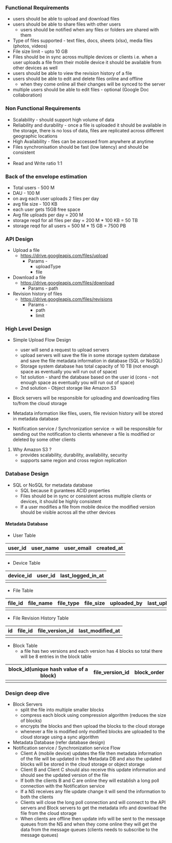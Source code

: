 
### Functional Requirements
- users should be able to upload and download files
- users should be able to share files with other users
	- users should be notified when any files or folders are shared with them
- Type of files supported - text files, docs, sheets (xlsx), media files (photos, videos)
- File size limit - upto 10 GB
- Files should be in sync across multiple devices or clients i.e. when a user uploads a file from their mobile device it should be available from other devices as well
- users should be able to view the revision history of a file
- users should be able to edit and delete files online and offline
	- when they come online all their changes will be synced to the server
- multiple users should be able to edit files - optional (Google Doc collaboration)

### Non Functional Requirements
- Scalability - should support high volume of data
- Reliability and durability - once a file is uploaded it should be available in the storage, there is no loss of data, files are replicated across different geographic locations
- High Availability - files can be accessed from anywhere at anytime
- Files synchronisation should be fast (low latency) and should be consistent
- 
- Read and Write ratio 1:1


### Back of the envelope estimation
- Total users - 500 M
- DAU - 100 M
- on avg each user uploads 2 files per day
- avg file size - 100 KB
- each user gets 15GB free space
- Avg file uploads per day = 200 M
- storage reqd for all files per day = 200 M * 100 KB = 50 TB
- storage reqd for all users = 500 M * 15 GB = 7500 PB


### API Design
- Upload a file
	- https://drive.googleapis.com/files/upload
		- Params -
			- uploadType
			- file
- Download a file
	- https://drive.googleapis.com/files/download
		- Params - path
- Revision history of files
	- https://drive.googleapis.com/files/revisions
		- Params -
			- path
			- limit

### High Level Design
- Simple Upload Flow Design
	- user will send a request to upload servers
	- upload servers will save the file in some storage system database and save the file metadata information in database (SQL or NoSQL)
	- Storage system database has total capacity of 10 TB (not enough space as eventually you will run out of space)
	- 1st solution - shard the database based on the user id (cons - not enough space as eventually you will run out of space)
	- 2nd solution - Object storage like Amazon S3

- Block servers will be responsible for uploading and downloading files to/from the cloud storage
- Metadata information like files, users, file revision history will be stored in metadata database
- Notification service / Synchronization service -> will be responsible for sending out the notification to clients whenever a file is modified or deleted by some other clients


1. Why Amazon S3 ?
	- provides scalability, durability, availability, security
	- supports same region and cross region replication

### Database Design
- SQL or NoSQL for metadata database
	- SQL because it gurantees ACID properties
	- Files should be in sync or consistent across multiple clients or devices, it should be highly consistent
	- If a user modifies a file from mobile device the modified version should be visible across all the other devices
#### Metadata Database
- User Table

| user_id | user_name | user_email | created_at |
| ------- | --------- | ---------- | ---------- |
|         |           |            |            |
- Device Table

| device_id | user_id | last_logged_in_at |
| --------- | ------- | ----------------- |
|           |         |                   |
- File Table

| file_id | file_name | file_type | file_size | uploaded_by | last_uploaded_at | last_modified_at | object_storage_path | is_shared | shared_with | modified_by | file_upload_status |
| ------- | --------- | --------- | --------- | ----------- | ---------------- | ---------------- | ------------------- | --------- | ----------- | ----------- | ------------------ |
|         |           |           |           |             |                  |                  |                     |           |             |             |                    |
- File Revision History Table

| id  | file_id | file_version_id | last_modified_at |
| --- | ------- | --------------- | ---------------- |
|     |         |                 |                  |
- Block Table
	- a file has two versions and each version has 4 blocks so total there will be 8 entries in the block table

| block_id(unique hash value of a block) | file_version_id | block_order |
| -------------------------------------- | --------------- | ----------- |
|                                        |                 |             |

### Design deep dive
- Block Servers
	- split the file into multiple smaller blocks
	- compress each block using compression algorithm (reduces the size of blocks)
	- encrypts the blocks and then upload the blocks to the cloud storage
	- whenever a file is modified only modified blocks are uploaded to the cloud storage using a sync algorithm
- Metadata Database (refer database design)
- Notification service / Synchronization service Flow
	- Client A (mobile device) updates the file then metadata information of the file will be updated in the Metadata DB and also the updated blocks will be stored in the cloud storage or object storage
	- Client B and Client C should also receive this update information and should see the updated version of the file
	- If both the clients B and C are online they will establish a long poll connection with the Notification service
	- If a NS receives any file update change it will send the information to both the clients
	- Clients will close the long poll connection and will connect to the API servers and Block servers to get the metadata info and download the file from the cloud storage
	- When clients are offline then update info will be sent to the message queues from the NS and when they come online they will get the data from the message queues (clients needs to subscribe to the message queues)

